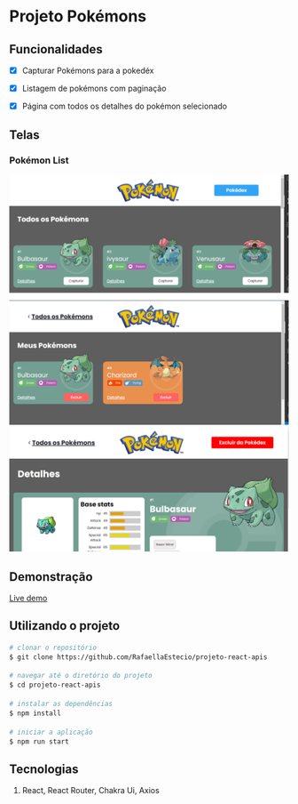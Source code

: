 # Projeto Pokémons

## Funcionalidades
- [x] Capturar Pokémons para a pokedéx
- [x] Listagem de pokémons com paginação
- [x] Página com todos os detalhes do pokémon selecionado
 

## Telas
### Pokémon List
![Página Inicial](https://raw.githubusercontent.com/RafaellaEstecio/projeto-react-apis/main/public/pokemonlist.png)
![Página Pokédex](https://raw.githubusercontent.com/RafaellaEstecio/projeto-react-apis/main/public/pokedex.png)
![Página Detalhes](https://raw.githubusercontent.com/RafaellaEstecio/projeto-react-apis/main/public/pokemondetalhes.png)

## Demonstração

[Live demo](https://pokedex.rafaella.surge.sh/)

## Utilizando o projeto

``` bash
# clonar o repositório
$ git clone https://github.com/RafaellaEstecio/projeto-react-apis

# navegar até o diretório do projeto
$ cd projeto-react-apis

# instalar as dependências
$ npm install

# iniciar a aplicação
$ npm run start
```

## Tecnologias
1. React, React Router, Chakra Ui, Axios


